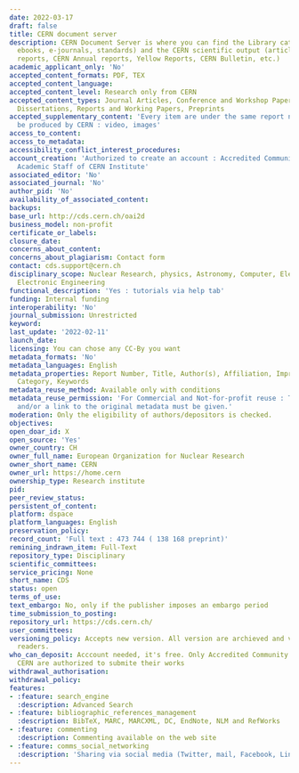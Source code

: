 ```yaml
---
date: 2022-03-17
draft: false
title: CERN document server
description: CERN Document Server is where you can find the Library catalogue (books,
  ebooks, e-journals, standards) and the CERN scientific output (articles, preprints,
  reports, CERN Annual reports, Yellow Reports, CERN Bulletin, etc.)
academic_applicant_only: 'No'
accepted_content_formats: PDF, TEX
accepted_content_language:
accepted_content_level: Research only from CERN
accepted_content_types: Journal Articles, Conference and Workshop Papers, Theses and
  Dissertations, Reports and Working Papers, Preprints
accepted_supplementary_content: 'Every item are under the same report number and must
  be produced by CERN : video, images'
access_to_content:
access_to_metadata:
accessibility_conflict_interest_procedures:
account_creation: 'Authorized to create an account : Accredited Community Members,
  Academic Staff of CERN Institute'
associated_editor: 'No'
associated_journal: 'No'
author_pid: 'No'
availability_of_associated_content:
backups:
base_url: http://cds.cern.ch/oai2d
business_model: non-profit
certificate_or_labels:
closure_date:
concerns_about_content:
concerns_about_plagiarism: Contact form
contact: cds.support@cern.ch
disciplinary_scope: Nuclear Research, physics, Astronomy, Computer, Electrical and
  Electronic Engineering
functional_description: 'Yes : tutorials via help tab'
funding: Internal funding
interoperability: 'No'
journal_submission: Unrestricted
keyword:
last_update: '2022-02-11'
launch_date:
licensing: You can chose any CC-By you want
metadata_formats: 'No'
metadata_languages: English
metadata_properties: Report Number, Title, Author(s), Affiliation, Imprint, Subject
  Category, Keywords
metadata_reuse_method: Available only with conditions
metadata_reuse_permission: 'For Commercial and Not-for-profit reuse : The OAI Identifier
  and/or a link to the original metadata must be given.'
moderation: Only the eligibility of authors/depositors is checked.
objectives:
open_doar_id: X
open_source: 'Yes'
owner_country: CH
owner_full_name: European Organization for Nuclear Research
owner_short_name: CERN
owner_url: https://home.cern
ownership_type: Research institute
pid:
peer_review_status:
persistent_of_content:
platform: dspace
platform_languages: English
preservation_policy:
record_count: 'Full text : 473 744 ( 138 168 preprint)'
remining_indrawn_item: Full-Text
repository_type: Disciplinary
scientific_committees:
service_pricing: None
short_name: CDS
status: open
terms_of_use:
text_embargo: No, only if the publisher imposes an embargo period
time_submission_to_posting:
repository_url: https://cds.cern.ch/
user_committees:
versioning_policy: Accepts new version. All version are archieved and visible for
  readers.
who_can_deposit: Acccount needed, it's free. Only Accredited Community Members of
  CERN are authorized to submite their works
withdrawal_authorisation:
withdrawal_policy:
features:
- :feature: search_engine
  :description: Advanced Search
- :feature: bibliographic_references_management
  :description: BibTeX, MARC, MARCXML, DC, EndNote, NLM and RefWorks
- :feature: commenting
  :description: Commenting available on the web site
- :feature: comms_social_networking
  :description: 'Sharing via social media (Twitter, mail, Facebook, LinkedIn)      '
---
```



